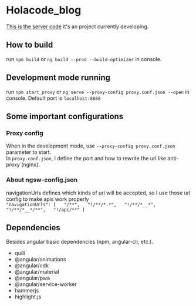 # Holacode_blog
[This is the server code](https://github.com/MirageJian/Holacode_blog_server)
it's an project currently developing.
## How to build
run `npm build` or `ng build --prod --build-optimizer` in console.
## Development mode running
run `npm start_proxy` or `ng serve --proxy-config proxy.conf.json --open` in console. Default port is `localhost:8888`
## Some important configurations
### Proxy config
When in the development mode, use `--proxy-config proxy.conf.json` parameter to start.  
In `proxy.conf.json`, I define the port and how to rewrite the url like anti-proxy \(nginx\).
### About ngsw-config.json
navigationUrls defines which kinds of url will be accepted, so I use those url config to make apis work properly  
`
  "navigationUrls": [  
    "/**",  
    "!/**/*.*",  
    "!/**/*__*",  
    "!/**/*__*/**",  
    "!/api/**"
  ]
`
## Dependencies
Besides angular basic dependencies (npm, angular-cli, etc.).
* quill
* @angular/animations
* @angular/cdk
* @angular/material
* @angular/pwa
* @angular/service-worker
* hammerjs
* highlight.js
